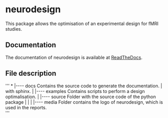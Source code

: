 # neurodesign

This package allows the optimisation of an experimental design for fMRI studies.

## Documentation

The documentation of neurodesign is available at [ReadTheDocs](http://neurodesign.readthedocs.io/en/latest/).

## File description

'''
*
|---- docs              Contains the source code to generate the documentation.
|                       with sphinx.
|
|---- examples          Contains scripts to perform a design optimalisation.
|
|---- source            Folder with the source code of the python package
|       |
|       |---- media     Folder contains the logo of neurodesign, which is used
                        in the reports.       
'''
